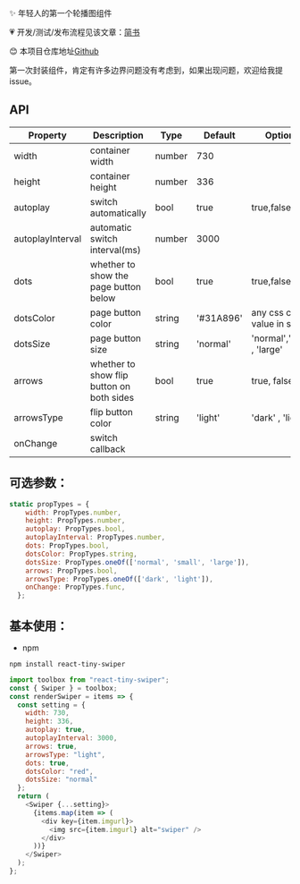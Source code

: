 ✨ 年轻人的第一个轮播图组件

💗 开发/测试/发布流程见该文章：[简书](https://www.jianshu.com/p/db6113c94dbc)

😊 本项目仓库地址[Github](https://github.com/worldzhao/react-tiny-swiper)

第一次封装组件，肯定有许多边界问题没有考虑到，如果出现问题，欢迎给我提 issue。

## API
| Property         | Description                               | Type   | Default   | Optional                      |
| ---------------- | ----------------------------------------- | ------ | --------- | ----------------------------- |
| width            | container width                           | number | 730       |
| height           | container height                          | number | 336       |
| autoplay         | switch automatically                      | bool   | true      | true,false                    |
| autoplayInterval | automatic switch interval(ms)             | number | 3000      |
| dots             | whether to show the page button below     | bool   | true      | true,false                    |
| dotsColor        | page button color                         | string | '#31A896' | any css color value in string |
| dotsSize         | page button size                          | string | 'normal'  | 'normal','small' , 'large'    |
| arrows           | whether to show flip button on both sides | bool   | true      | true, false                   |
| arrowsType       | flip button color                         | string | 'light'   | 'dark' , 'light'              |
| onChange         | switch callback                           |

## 可选参数：

```js
static propTypes = {
    width: PropTypes.number,
    height: PropTypes.number,
    autoplay: PropTypes.bool,
    autoplayInterval: PropTypes.number,
    dots: PropTypes.bool,
    dotsColor: PropTypes.string,
    dotsSize: PropTypes.oneOf(['normal', 'small', 'large']),
    arrows: PropTypes.bool,
    arrowsType: PropTypes.oneOf(['dark', 'light']),
    onChange: PropTypes.func,
  };
```

## 基本使用：

* npm

```
npm install react-tiny-swiper
```

```js
import toolbox from "react-tiny-swiper";
const { Swiper } = toolbox;
const renderSwiper = items => {
  const setting = {
    width: 730,
    height: 336,
    autoplay: true,
    autoplayInterval: 3000,
    arrows: true,
    arrowsType: "light",
    dots: true,
    dotsColor: "red",
    dotsSize: "normal"
  };
  return (
    <Swiper {...setting}>
      {items.map(item => (
        <div key={item.imgurl}>
          <img src={item.imgurl} alt="swiper" />
        </div>
      ))}
    </Swiper>
  );
};
```
